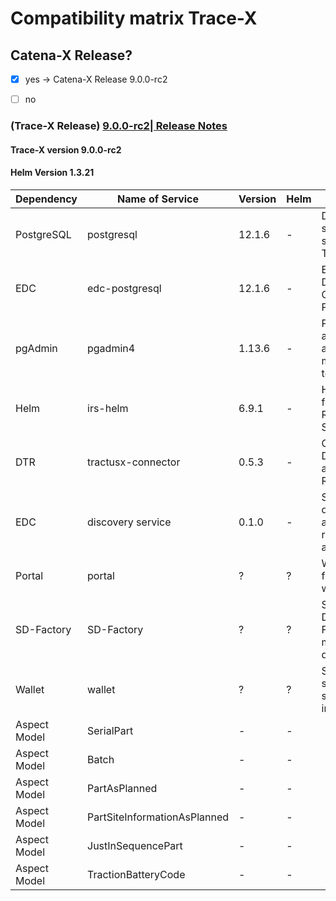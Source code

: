 # Compatibility matrix Trace-X

## Catena-X Release?
- [x] yes -> Catena-X Release 9.0.0-rc2
- [ ] no


### (Trace-X Release)  [9.0.0-rc2| Release Notes](https://github.com/catenax-ng/tx-traceability-foss/releases/tag/9.0.0-rc2)

#### Trace-X version 9.0.0-rc2
#### Helm Version 1.3.21


| Dependency    | Name of Service               | Version | Helm | Comments                                            |
|---------------|-------------------------------|---------|------|-----------------------------------------------------|
| PostgreSQL    | postgresql                    | 12.1.6  | -    | Database server for storing Trace-X data            |
| EDC           | edc-postgresql                | 12.1.6  | -    | Enterprise Data Connector for PostgreSQL            |
| pgAdmin       | pgadmin4                      | 1.13.6  | -    | PostgreSQL administration and management tool       |
| Helm          | irs-helm                      | 6.9.1   | -    | Helm charts for Item Relationship Service           |
| DTR           | tractusx-connector            | 0.5.3   | -    | Connector for Data Transfer and Registration        |
| EDC           | discovery service             | 0.1.0   | -    | Service for discovering and registering artifacts   |
| Portal        | portal                        | ?       | ?    | Web portal for interacting with Trace-X             |
| SD-Factory    | SD-Factory                    | ?       | ?    | Service Discovery Factory for managing dependencies |
| Wallet        | wallet                        | ?       | ?    | Secure storage for sensitive information            |
| Aspect Model  | SerialPart                    | -       | -    |                                                     |
| Aspect Model  | Batch                         | -       | -    |                                                     |
| Aspect Model  | PartAsPlanned                 | -       | -    |                                                     |
| Aspect Model  | PartSiteInformationAsPlanned  | -       | -    |                                                     |
| Aspect Model  | JustInSequencePart            | -       | -    |                                                     |
| Aspect Model  | TractionBatteryCode           | -       | -    |                                                     |
